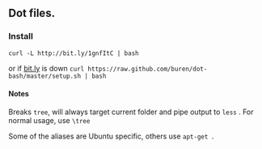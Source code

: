 ## Dot files.

### Install
    curl -L http://bit.ly/1gnfItC | bash
or if [bit.ly](https://bitly.com/) is down `curl https://raw.github.com/buren/dot-bash/master/setup.sh | bash`


#### Notes
  Breaks `tree`, will always target current folder and pipe output to `less` . For normal usage, use `\tree`


  Some of the aliases are Ubuntu specific, others use `apt-get `.
